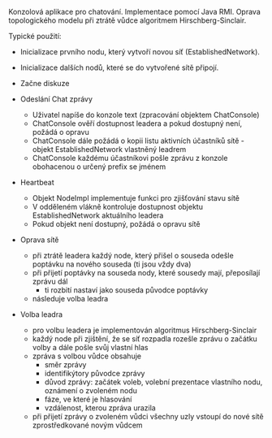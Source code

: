 
Konzolová aplikace pro chatování. Implementace pomocí Java RMI. Oprava topologického modelu při ztrátě vůdce algoritmem Hirschberg-Sinclair. 

Typické použití:

- Inicializace prvního nodu, který vytvoří novou síť (EstablishedNetwork).
- Inicializace dalších nodů, které se do vytvořené sítě připojí.
- Začne diskuze

- Odeslání Chat zprávy
    - Uživatel napíše do konzole text (zpracování objektem ChatConsole)
    - ChatConsole ověří dostupnost leadera a pokud dostupný není, požádá o opravu
    - ChatConsole dále požádá o kopii listu aktivních účastníků sítě - objekt EstablishedNetwork vlastněný leadrem
    - ChatConsole každému účastníkovi pošle zprávu z konzole obohacenou o určený prefix se jménem
    
- Heartbeat
    - Objekt NodeImpl implementuje funkci pro zjišťování stavu sítě 
    - V odděleném vlákně kontroluje dostupnost objektu EstablishedNetwork aktuálního leadera
    - Pokud objekt není dostupný, požádá o opravu sítě     
    
- Oprava sítě
    - při ztrátě leadera každý node, který přišel o souseda odešle poptávku na nového souseda (ti jsou vždy dva)
    - při přijetí poptávky na souseda nody, které sousedy mají, přeposílají zprávu dál
        - ti rozbití nastaví jako souseda původce poptávky
    - následuje volba leadra
    
- Volba leadra
    - pro volbu leadera je implementován algoritmus Hirschberg-Sinclair
    - každý node při zjištění, že se síť rozpadla rozešle zprávu o začátku volby a dále pošle svůj vlastní hlas
    - zpráva s volbou vůdce obsahuje
        - směr zprávy
        - identifikýtory původce zprávy
        - důvod zprávy: začátek voleb, volební prezentace vlastního nodu, oznámení o zvoleném nodu
        - fáze, ve které je hlasování
        - vzdálenost, kterou zpráva urazila
    - při přijetí zprávy o zvoleném vůdci všechny uzly vstoupí do nové sítě zprostředkované novým vůdcem